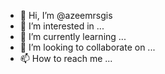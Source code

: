 - 👋 Hi, I’m @azeemrsgis
- 👀 I’m interested in ...
- 🌱 I’m currently learning ...
- 💞️ I’m looking to collaborate on ...
- 📫 How to reach me ...

<!---
azeemrsgis/azeemrsgis is a ✨ special ✨ repository because its `README.md` (this file) appears on your GitHub profile.
You can click the Preview link to take a look at your changes.
--->
